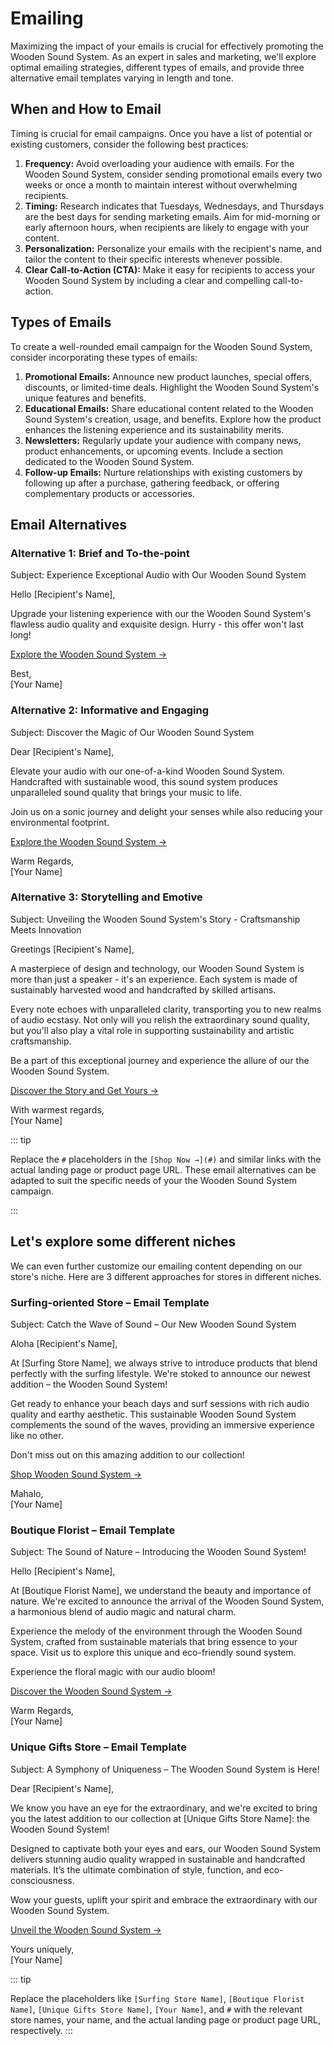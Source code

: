 # Emailing

Maximizing the impact of your emails is crucial for effectively promoting the Wooden Sound System. As an expert in sales and marketing, we'll explore optimal emailing strategies, different types of emails, and provide three alternative email templates varying in length and tone.

## When and How to Email

Timing is crucial for email campaigns. Once you have a list of potential or existing customers, consider the following best practices:

1. **Frequency:** Avoid overloading your audience with emails. For the Wooden Sound System, consider sending promotional emails every two weeks or once a month to maintain interest without overwhelming recipients.
2. **Timing:** Research indicates that Tuesdays, Wednesdays, and Thursdays are the best days for sending marketing emails. Aim for mid-morning or early afternoon hours, when recipients are likely to engage with your content.
3. **Personalization:** Personalize your emails with the recipient's name, and tailor the content to their specific interests whenever possible.
4. **Clear Call-to-Action (CTA):** Make it easy for recipients to access your Wooden Sound System by including a clear and compelling call-to-action.

## Types of Emails

To create a well-rounded email campaign for the Wooden Sound System, consider incorporating these types of emails:

1. **Promotional Emails:** Announce new product launches, special offers, discounts, or limited-time deals. Highlight the Wooden Sound System's unique features and benefits.
2. **Educational Emails:** Share educational content related to the Wooden Sound System's creation, usage, and benefits. Explore how the product enhances the listening experience and its sustainability merits.
3. **Newsletters:** Regularly update your audience with company news, product enhancements, or upcoming events. Include a section dedicated to the Wooden Sound System.
4. **Follow-up Emails:** Nurture relationships with existing customers by following up after a purchase, gathering feedback, or offering complementary products or accessories.

## Email Alternatives

### Alternative 1: Brief and To-the-point

<CopyInfoBox>
<p>
Subject: Experience Exceptional Audio with Our Wooden Sound System

Hello [Recipient's Name],

Upgrade your listening experience with our the Wooden Sound System's flawless audio quality and exquisite design. Hurry - this offer won't last long!

[Explore the Wooden Sound System →](#)

Best,<br>
[Your Name]
</p>
</CopyInfoBox>

### Alternative 2: Informative and Engaging

<CopyInfoBox>
<p>
Subject: Discover the Magic of Our Wooden Sound System <br>

Dear [Recipient's Name],

Elevate your audio with our one-of-a-kind Wooden Sound System. Handcrafted with sustainable wood, this sound system produces unparalleled sound quality that brings your music to life.

Join us on a sonic journey and delight your senses while also reducing your environmental footprint.

[Explore the Wooden Sound System →](#)

Warm Regards,<br>
[Your Name]

</p>
</CopyInfoBox>

### Alternative 3: Storytelling and Emotive

<CopyInfoBox>
<p>
Subject: Unveiling the Wooden Sound System's Story - Craftsmanship Meets Innovation

Greetings [Recipient's Name],

A masterpiece of design and technology, our Wooden Sound System is more than just a speaker - it's an experience. Each system is made of sustainably harvested wood and handcrafted by skilled artisans.

Every note echoes with unparalleled clarity, transporting you to new realms of audio ecstasy. Not only will you relish the extraordinary sound quality, but you'll also play a vital role in supporting sustainability and artistic craftsmanship.

Be a part of this exceptional journey and experience the allure of our the Wooden Sound System.

[Discover the Story and Get Yours →](#)

With warmest regards,<br>
[Your Name]
</p>
</CopyInfoBox>


::: tip

Replace the `#` placeholders in the `[Shop Now →](#)` and similar links with the actual landing page or product page URL. These email alternatives can be adapted to suit the specific needs of your the Wooden Sound System campaign.

:::

## Let's explore some different niches

We can even further customize our emailing content depending on our store's niche. Here are 3 different approaches for stores in different niches.

### Surfing-oriented Store – Email Template
<CopyInfoBox>
<p>
Subject: Catch the Wave of Sound – Our New Wooden Sound System

Aloha [Recipient's Name],

At [Surfing Store Name], we always strive to introduce products that blend perfectly with the surfing lifestyle. We're stoked to announce our newest addition – the Wooden Sound System!

Get ready to enhance your beach days and surf sessions with rich audio quality and earthy aesthetic. This sustainable Wooden Sound System complements the sound of the waves, providing an immersive experience like no other.

Don't miss out on this amazing addition to our collection!

[Shop Wooden Sound System →](#)

Mahalo,<br>
[Your Name]
</p>
</CopyInfoBox>

### Boutique Florist – Email Template
<CopyInfoBox>
<p>

Subject: The Sound of Nature – Introducing the Wooden Sound System!

Hello [Recipient's Name],

At [Boutique Florist Name], we understand the beauty and importance of nature. We're excited to announce the arrival of the Wooden Sound System, a harmonious blend of audio magic and natural charm.

Experience the melody of the environment through the Wooden Sound System, crafted from sustainable materials that bring essence to your space. Visit us to explore this unique and eco-friendly sound system.

Experience the floral magic with our audio bloom!

[Discover the Wooden Sound System →](#)

Warm Regards,<br>
[Your Name]
</p>
</CopyInfoBox>

### Unique Gifts Store – Email Template

<CopyInfoBox>
<p>

Subject: A Symphony of Uniqueness – The Wooden Sound System is Here!

Dear [Recipient's Name],

We know you have an eye for the extraordinary, and we're excited to bring you the latest addition to our collection at [Unique Gifts Store Name]: the Wooden Sound System!

Designed to captivate both your eyes and ears, our Wooden Sound System delivers stunning audio quality wrapped in sustainable and handcrafted materials. It’s the ultimate combination of style, function, and eco-consciousness.

Wow your guests, uplift your spirit and embrace the extraordinary with our Wooden Sound System.

[Unveil the Wooden Sound System →](#)

Yours uniquely,<br>
[Your Name]
</p>
</CopyInfoBox>

::: tip

Replace the placeholders like `[Surfing Store Name]`, `[Boutique Florist Name]`, `[Unique Gifts Store Name]`, `[Your Name]`, and `#` with the relevant store names, your name, and the actual landing page or product page URL, respectively.
:::
